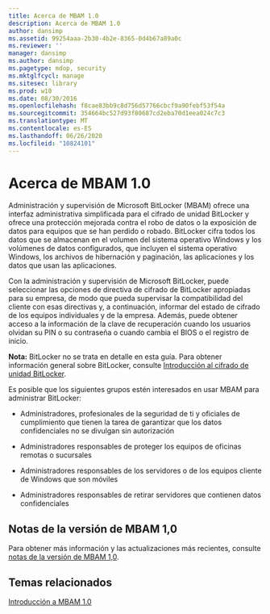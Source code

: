 ```yaml
---
title: Acerca de MBAM 1.0
description: Acerca de MBAM 1.0
author: dansimp
ms.assetid: 99254aaa-2b30-4b2e-8365-0d4b67a89a0c
ms.reviewer: ''
manager: dansimp
ms.author: dansimp
ms.pagetype: mdop, security
ms.mktglfcycl: manage
ms.sitesec: library
ms.prod: w10
ms.date: 08/30/2016
ms.openlocfilehash: f8cae83bb9c8d756d57766cbcf9a90febf53f54a
ms.sourcegitcommit: 354664bc527d93f80687cd2eba70d1eea024c7c3
ms.translationtype: MT
ms.contentlocale: es-ES
ms.lasthandoff: 06/26/2020
ms.locfileid: "10824101"
---
```

# Acerca de MBAM 1.0


Administración y supervisión de Microsoft BitLocker (MBAM) ofrece una interfaz administrativa simplificada para el cifrado de unidad BitLocker y ofrece una protección mejorada contra el robo de datos o la exposición de datos para equipos que se han perdido o robado. BitLocker cifra todos los datos que se almacenan en el volumen del sistema operativo Windows y los volúmenes de datos configurados, que incluyen el sistema operativo Windows, los archivos de hibernación y paginación, las aplicaciones y los datos que usan las aplicaciones.

Con la administración y supervisión de Microsoft BitLocker, puede seleccionar las opciones de directiva de cifrado de BitLocker apropiadas para su empresa, de modo que pueda supervisar la compatibilidad del cliente con esas directivas y, a continuación, informar del estado de cifrado de los equipos individuales y de la empresa. Además, puede obtener acceso a la información de la clave de recuperación cuando los usuarios olvidan su PIN o su contraseña o cuando cambia el BIOS o el registro de inicio.

**Nota:**  BitLocker no se trata en detalle en esta guía. Para obtener información general sobre BitLocker, consulte [Introducción al cifrado de unidad BitLocker](https://go.microsoft.com/fwlink/p/?LinkId=225013).

 

Es posible que los siguientes grupos estén interesados en usar MBAM para administrar BitLocker:

-   Administradores, profesionales de la seguridad de ti y oficiales de cumplimiento que tienen la tarea de garantizar que los datos confidenciales no se divulgan sin autorización

-   Administradores responsables de proteger los equipos de oficinas remotas o sucursales

-   Administradores responsables de los servidores o de los equipos cliente de Windows que son móviles

-   Administradores responsables de retirar servidores que contienen datos confidenciales

## Notas de la versión de MBAM 1,0


Para obtener más información y las actualizaciones más recientes, consulte [notas de la versión de MBAM 1,0](release-notes-for-mbam-10.md).

## Temas relacionados


[Introducción a MBAM 1.0](getting-started-with-mbam-10.md)

 

 





